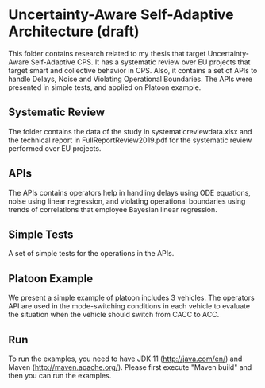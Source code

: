 # Uncertainty-Aware Self-Adaptive Architecture (draft)
This folder contains research related to my thesis that target Uncertainty-Aware Self-Adaptive CPS. It has a systematic review over EU projects that target smart and collective behavior in CPS. Also, it contains a set of APIs to handle Delays, Noise and Violating Operational Boundaries. The APIs were presented in simple tests, and applied on Platoon example. 

Systematic Review
----------------------------------------------------------

The folder contains the data of the study in systematicreviewdata.xlsx and the technical report in FullReportReview2019.pdf for the systematic review performed over EU projects.


APIs
----------------------------------------------------------
The APIs contains operators help in handling delays using ODE equations, noise using linear regression, and violating operational boundaries using trends of correlations that employee Bayesian linear regression.  


Simple Tests
----------------------------------------------------------
A set of simple tests for the operations in the APIs.


Platoon Example
----------------------------------------------------------
We present a simple example of platoon includes 3 vehicles. The operators API are used in the mode-switching conditions in each vehicle to evaluate the situation when the vehicle should switch from CACC to ACC.


Run
----------------------------------------------------------
To run the examples, you need to have JDK 11 (http://java.com/en/) and Maven (http://maven.apache.org/). Please first execute "Maven build" and then you can run the examples. 